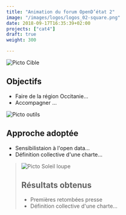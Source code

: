 ```yaml
---
title: "Animation du forum OpenD’état 2"
image: "/images/logos/logos_02-square.png"
date: 2018-09-17T16:35:39+02:00
projects: ["cat4"]
draft: true
weight: 300

---
```


![Picto Cible](/pictos/target.svg)
## Objectifs

- Faire de la région Occitanie…
- Accompagner …

![Picto outils](/pictos/tools.svg)
## Approche adoptée

- Sensibilistaion à l'open data…
- Définition collective d'une charte…

> ![Picto Soleil loupe](/pictos/sun.svg)
> ## Résultats obtenus
> 
> - Premières retombées presse
> - Définition collective d'une charte…